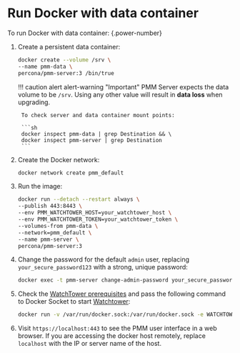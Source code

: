 
# Run Docker with data container

To run Docker with data container:
{.power-number}

1. Create a persistent data container:

    ```sh
    docker create --volume /srv \
    --name pmm-data \
    percona/pmm-server:3 /bin/true
    ```

    !!! caution alert alert-warning "Important"
        PMM Server expects the data volume to be `/srv`. Using any other value will result in **data loss** when upgrading.

        To check server and data container mount points:

        ```sh
        docker inspect pmm-data | grep Destination && \
        docker inspect pmm-server | grep Destination
        ```

2. Create the Docker network:

    ```sh
    docker network create pmm_default
    ```

3. Run the image:

    ```sh
    docker run --detach --restart always \
    --publish 443:8443 \
    --env PMM_WATCHTOWER_HOST=your_watchtower_host \
    --env PMM_WATCHTOWER_TOKEN=your_watchtower_token \
    --volumes-from pmm-data \
    --network=pmm_default \
    --name pmm-server \
    percona/pmm-server:3
    ```

4. Change the password for the default `admin` user, replacing `your_secure_password123` with a strong, unique password:

    ```sh
    docker exec -t pmm-server change-admin-password your_secure_password123
    ```

5. Check the [WatchTower prerequisites](../docker/index.md|#prerequisites) and pass the following command to Docker Socket to start [Watchtower](https://containrrr.dev/watchtower/):

    ```sh
    docker run -v /var/run/docker.sock:/var/run/docker.sock -e WATCHTOWER_HTTP_API_UPDATE=1 -e WATCHTOWER_HTTP_API_TOKEN=your_watchtower_token --hostname=your_watchtower_host --network=pmm_default docker.io/perconalab/watchtower
    ```

6. Visit `https://localhost:443` to see the PMM user interface in a web browser. If you are accessing the docker host remotely, replace `localhost` with the IP or server name of the host.
